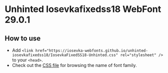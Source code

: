 # Unhinted Iosevkafixedss18 WebFont 29.0.1

## How to use

- Add `<link href="https://iosevka-webfonts.github.io/unhinted-iosevkafixedss18/IosevkaFixedSS18-Unhinted.css" rel="stylesheet" />` to your `<head>`.
- Check out the [CSS file](./IosevkaFixedSS18-Unhinted.css) for browsing the name of font family.
